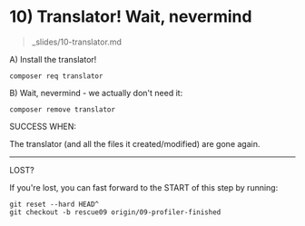 # 10) Translator! Wait, nevermind
> _slides/10-translator.md

A) Install the translator!

    composer req translator

B) Wait, nevermind - we actually don't need it:

    composer remove translator

SUCCESS WHEN:

The translator (and all the files it created/modified)
are gone again.

---------

LOST?

If you're lost, you can fast forward to the START of
this step by running:

    git reset --hard HEAD^
    git checkout -b rescue09 origin/09-profiler-finished
